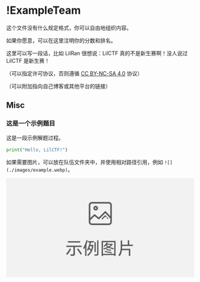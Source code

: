 # !ExampleTeam

这个文件没有什么规定格式，你可以自由地组织内容。

如果你愿意，可以在这里注明你的分数和排名。

这里可以写一段话，比如 LilRan 很想说：LilCTF 真的不是新生赛啊！没人说过 LilCTF 是新生赛！

（可以指定许可协议，否则遵循 [CC BY-NC-SA 4.0](https://creativecommons.org/licenses/by-nc-sa/4.0/) 协议）

（可以附加指向自己博客或其他平台的链接）

## Misc

### 这是一个示例题目

这是一段示例解题过程。

```python
print("Hello, LilCTF!")
```

如果需要图片，可以放在队伍文件夹中，并使用相对路径引用，例如 `![](./images/example.webp)`。

![](./images/example.webp)
